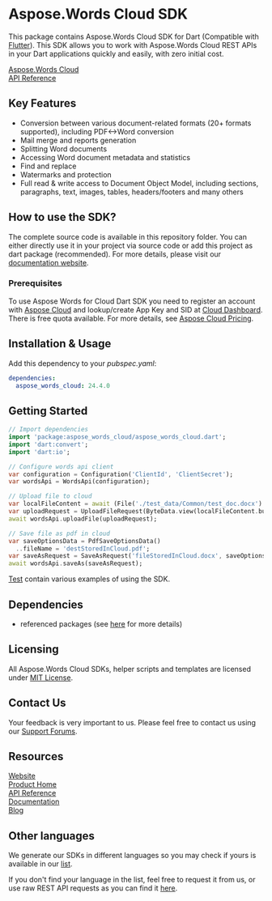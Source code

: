 # Aspose.Words Cloud SDK
This package contains Aspose.Words Cloud SDK for Dart (Compatible with [Flutter](https://flutter.dev/)). 
This SDK allows you to work with Aspose.Words Cloud REST APIs in your Dart applications quickly and easily, with zero initial cost.

[Aspose.Words Cloud](https://products.aspose.cloud/words/family "Aspose.Words Cloud")  
[API Reference](https://apireference.aspose.cloud/words/)  

## Key Features
* Conversion between various document-related formats (20+ formats supported), including PDF<->Word conversion
* Mail merge and reports generation 
* Splitting Word documents
* Accessing Word document metadata and statistics
* Find and replace
* Watermarks and protection
* Full read & write access to Document Object Model, including sections, paragraphs, text, images, tables, headers/footers and many others

## How to use the SDK?

The complete source code is available in this repository folder. You can either directly use it in your project via source code or add this project as dart package (recommended). For more details, please visit our [documentation website](https://docs.aspose.cloud/display/wordscloud/Available+SDKs).

### Prerequisites

To use Aspose Words for Cloud Dart SDK you need to register an account with [Aspose Cloud](https://www.aspose.cloud/) and lookup/create App Key and SID at [Cloud Dashboard](https://dashboard.aspose.cloud/#/apps). There is free quota available. For more details, see [Aspose Cloud Pricing](https://purchase.aspose.cloud/pricing).

## Installation & Usage
Add this dependency to your *pubspec.yaml*:

```yaml
dependencies:
  aspose_words_cloud: 24.4.0
```

## Getting Started

```dart
// Import dependencies
import 'package:aspose_words_cloud/aspose_words_cloud.dart';
import 'dart:convert';
import 'dart:io';

// Configure words api client
var configuration = Configuration('ClientId', 'ClientSecret');
var wordsApi = WordsApi(configuration);

// Upload file to cloud
var localFileContent = await (File('./test_data/Common/test_doc.docx').readAsBytes());
var uploadRequest = UploadFileRequest(ByteData.view(localFileContent.buffer), 'fileStoredInCloud.docx');
await wordsApi.uploadFile(uploadRequest);

// Save file as pdf in cloud
var saveOptionsData = PdfSaveOptionsData()
  ..fileName = 'destStoredInCloud.pdf';
var saveAsRequest = SaveAsRequest('fileStoredInCloud.docx', saveOptionsData);
await wordsApi.saveAs(saveAsRequest);
```

[Test](test) contain various examples of using the SDK.

## Dependencies
- referenced packages (see [here](pubspec.yaml) for more details)

## Licensing

All Aspose.Words Cloud SDKs, helper scripts and templates are licensed under [MIT License](https://github.com/aspose-words-cloud/aspose-words-cloud-dart/blob/master/LICENSE). 

## Contact Us
Your feedback is very important to us. Please feel free to contact us using our [Support Forums](https://forum.aspose.cloud/c/words).

## Resources

[Website](https://www.aspose.cloud/)  
[Product Home](https://products.aspose.cloud/words/family)  
[API Reference](https://apireference.aspose.cloud/words/)  
[Documentation](https://docs.aspose.cloud/display/wordscloud/Home)  
[Blog](https://blog.aspose.cloud/category/words/)  

## Other languages
We generate our SDKs in different languages so you may check if yours is available in our [list](https://github.com/aspose-words-cloud).

If you don't find your language in the list, feel free to request it from us, or use raw REST API requests as you can find it [here](https://products.aspose.cloud/words/curl).
